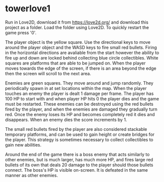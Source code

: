# towerlove1
Run in Love2D, download it from https://love2d.org/ and download this project as a folder. Load the folder using Love2D. To quickly restart the game press '0'. 

The player object is the yellow square. Use the directional keys to move around the player object and the WASD keys to fire small red bullets. Firing in the horizontal directions are avaliable from the start however the ability to fire up and down are locked behind collecting blue circle collectibles. White squares are platforms that are able to be jumped on. When the player moves towards the edge of the screen, if there is an area beyond the edge then the screen will scroll to the next area. 

Enemies are green squares. They move around and jump randomly. They periodically spawn in at set locations within the map. When the player touches an enemy the player is dealt 1 damage per frame. The player has 100 HP to start with and when player HP hits 0 the player dies and the game must be restarted. These enemies can be destroyed using the red bullets fired by the player, and when the enemies are damaged they gradually turn red. Once the enemy loses its HP and becomes completely red it dies and disappears. When an enemy dies the score increments by 1. 

The small red bullets fired by the player are also considered stackable temporary platforms, and can be used to gain height or create bridges for the player. This strategy is sometimes necessary to collect collectibles to gain new abilities. 

Around the end of the game there is a boss enemy that acts similarly to other enemies, but is much larger, has much more HP, and fires large red bullets of its own that deals 20 damage to the player should those bullets connect. The boss's HP is visible on-screen. It is defeated in the same manner as other enemies. 
